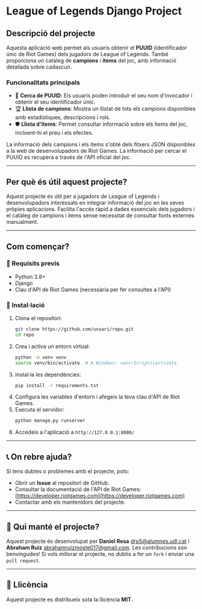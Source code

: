 # League of Legends Django Project

## Descripció del projecte
Aquesta aplicació web permet als usuaris obtenir el **PUUID** (identificador únic de Riot Games) dels jugadors de League of Legends. També proporciona un catàleg de **campions** i **ítems** del joc, amb informació detallada sobre cadascun.

### Funcionalitats principals
- 🔎 **Cerca de PUUID**: Els usuaris poden introduir el seu nom d'invocador i obtenir el seu identificador únic.
- 🏆 **Llista de campions**: Mostra un llistat de tots els campions disponibles amb estadístiques, descripcions i rols.
- 🛡️ **Llista d'ítems**: Permet consultar informació sobre els ítems del joc, incloent-hi el preu i els efectes.

La informació dels campions i els ítems s'obté dels fitxers JSON disponibles a la web de desenvolupadors de Riot Games. La informació per cercar el PUUID es recupera a través de l'API oficial del joc.

---

## Per què és útil aquest projecte?
Aquest projecte és útil per a jugadors de League of Legends i desenvolupadors interessats en integrar informació del joc en les seves pròpies aplicacions. Facilita l'accés ràpid a dades essencials dels jugadors i el catàleg de campions i ítems sense necessitat de consultar fonts externes manualment.

---

## Com començar?
### 📌 Requisits previs
- Python 3.8+
- Django
- Clau d'API de Riot Games (necessària per fer consultes a l'API)

### 🚀 Instal·lació
1. Clona el repositori:
   ```sh
   git clone https://github.com/usuari/repo.git
   cd repo
   ```
2. Crea i activa un entorn virtual:
   ```sh
   python -m venv venv
   source venv/bin/activate  # A Windows: venv\Scripts\activate
   ```
3. Instal·la les dependències:
   ```sh
   pip install -r requirements.txt
   ```
4. Configura les variables d'entorn i afegeix la teva clau d'API de Riot Games.
5. Executa el servidor:
   ```sh
   python manage.py runserver
   ```
6. Accedeix a l'aplicació a `http://127.0.0.1:8000/`

---

## 📞 On rebre ajuda?
Si tens dubtes o problemes amb el projecte, pots:
- Obrir un **Issue** al repositori de GitHub.
- Consultar la documentació de l'API de Riot Games: [https://developer.riotgames.com](https://developer.riotgames.com)
- Contactar amb els mantenidors del projecte.

---

## 👥 Qui manté el projecte?
Aquest projecte és desenvolupat per **Daniel Resa** drp5@alumnes.udl.cat i **Abraham Ruiz** abrahamruizmoste017@gmail.com. Les contribucions són benvingudes! Si vols millorar el projecte, no dubtis a fer un `fork` i enviar una `pull request`.

---

## 📜 Llicència
Aquest projecte es distribueix sota la llicència **MIT**.
